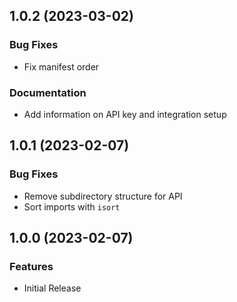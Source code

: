 ## 1.0.2 (2023-03-02)

### Bug Fixes

* Fix manifest order

### Documentation

* Add information on API key and integration setup

## 1.0.1 (2023-02-07)

### Bug Fixes

* Remove subdirectory structure for API
* Sort imports with `isort`

## 1.0.0 (2023-02-07)

### Features

* Initial Release
